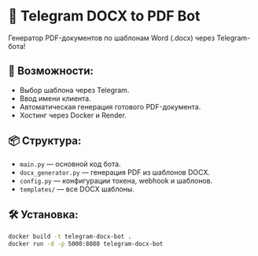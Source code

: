 # 📄 Telegram DOCX to PDF Bot

Генератор PDF-документов по шаблонам Word (.docx) через Telegram-бота!

## 🚀 Возможности:

- Выбор шаблона через Telegram.
- Ввод имени клиента.
- Автоматическая генерация готового PDF-документа.
- Хостинг через Docker и Render.

## 📦 Структура:

- `main.py` — основной код бота.
- `docx_generator.py` — генерация PDF из шаблонов DOCX.
- `config.py` — конфигурации токена, webhook и шаблонов.
- `templates/` — все DOCX шаблоны.

## 🛠️ Установка:

```bash
docker build -t telegram-docx-bot .
docker run -d -p 5000:8080 telegram-docx-bot
